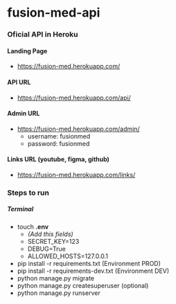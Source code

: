 # fusion-med-api

### Oficial API in Heroku

#### Landing Page
* https://fusion-med.herokuapp.com/

#### API URL
* https://fusion-med.herokuapp.com/api/

#### Admin URL
* https://fusion-med.herokuapp.com/admin/
  - username: fusionmed
  - password: fusionmed

#### Links URL (youtube, figma, github)
* https://fusion-med.herokuapp.com/links/

### Steps to run

##### Terminal
* touch **.env**
  - _(Add this fields)_
  - SECRET_KEY=123
  - DEBUG=True
  - ALLOWED_HOSTS=127.0.0.1
* pip install -r requirements.txt (Environment PROD)
* pip install -r requirements-dev.txt (Environment DEV)
* python manage.py migrate
* python manage.py createsuperuser (optional)
* python manage.py runserver

